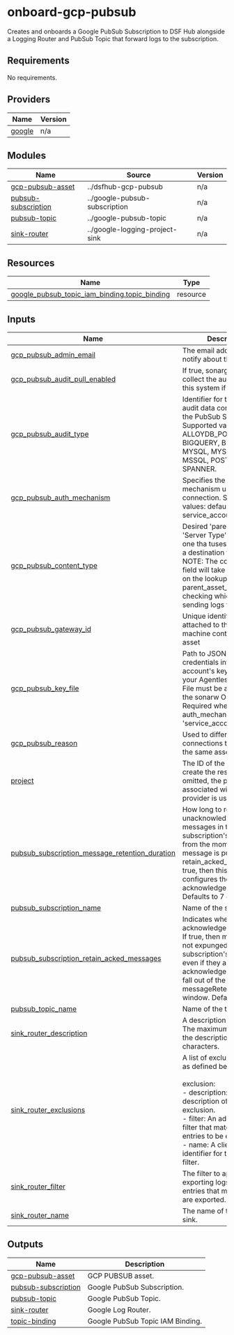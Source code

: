 # onboard-gcp-pubsub
Creates and onboards a Google PubSub Subscription to DSF Hub alongside a Logging Router and PubSub Topic that forward logs to the subscription.

<!-- BEGIN_TF_DOCS -->
## Requirements

No requirements.

## Providers

| Name | Version |
|------|---------|
| <a name="provider_google"></a> [google](#provider\_google) | n/a |

## Modules

| Name | Source | Version |
|------|--------|---------|
| <a name="module_gcp-pubsub-asset"></a> [gcp-pubsub-asset](#module\_gcp-pubsub-asset) | ../dsfhub-gcp-pubsub | n/a |
| <a name="module_pubsub-subscription"></a> [pubsub-subscription](#module\_pubsub-subscription) | ../google-pubsub-subscription | n/a |
| <a name="module_pubsub-topic"></a> [pubsub-topic](#module\_pubsub-topic) | ../google-pubsub-topic | n/a |
| <a name="module_sink-router"></a> [sink-router](#module\_sink-router) | ../google-logging-project-sink | n/a |

## Resources

| Name | Type |
|------|------|
| [google_pubsub_topic_iam_binding.topic_binding](https://registry.terraform.io/providers/hashicorp/google/latest/docs/resources/pubsub_topic_iam_binding) | resource |

## Inputs

| Name | Description | Type | Default | Required |
|------|-------------|------|---------|:--------:|
| <a name="input_gcp_pubsub_admin_email"></a> [gcp\_pubsub\_admin\_email](#input\_gcp\_pubsub\_admin\_email) | The email address to notify about the asset. | `string` | n/a | yes |
| <a name="input_gcp_pubsub_audit_pull_enabled"></a> [gcp\_pubsub\_audit\_pull\_enabled](#input\_gcp\_pubsub\_audit\_pull\_enabled) | If true, sonargateway will collect the audit logs for this system if it can. | `bool` | `null` | no |
| <a name="input_gcp_pubsub_audit_type"></a> [gcp\_pubsub\_audit\_type](#input\_gcp\_pubsub\_audit\_type) | Identifier for the type of audit data contained within the PubSub Subscription. Supported values: ALLOYDB\_POSTGRESQL, BIGQUERY, BIGTABLE, MYSQL, MYSQL\_SLOW, MSSQL, POSTGRESQL, SPANNER. | `string` | `null` | no |
| <a name="input_gcp_pubsub_auth_mechanism"></a> [gcp\_pubsub\_auth\_mechanism](#input\_gcp\_pubsub\_auth\_mechanism) | Specifies the auth mechanism used by the connection. Supported values: default, service\_account. | `string` | `"default"` | no |
| <a name="input_gcp_pubsub_content_type"></a> [gcp\_pubsub\_content\_type](#input\_gcp\_pubsub\_content\_type) | Desired 'parent' asset 'Server Type' which is the one tha tuses this asset as a destination for logs. NOTE: The content\_type field will take precedence on the lookup for parent\_asset\_id field when checking which server is sending logs to this asset. | `string` | `null` | no |
| <a name="input_gcp_pubsub_gateway_id"></a> [gcp\_pubsub\_gateway\_id](#input\_gcp\_pubsub\_gateway\_id) | Unique identifier (UID) attached to the jSonar machine controlling the asset | `string` | n/a | yes |
| <a name="input_gcp_pubsub_key_file"></a> [gcp\_pubsub\_key\_file](#input\_gcp\_pubsub\_key\_file) | Path to JSON file with credentials info (service account's key) residing on your Agentless Gateway. File must be accessible by the sonarw OS user. Required when auth\_mechanism is set to 'service\_account'. | `string` | `null` | no |
| <a name="input_gcp_pubsub_reason"></a> [gcp\_pubsub\_reason](#input\_gcp\_pubsub\_reason) | Used to differentiate connections that belong to the same asset | `string` | `"default"` | no |
| <a name="input_project"></a> [project](#input\_project) | The ID of the project to create the resources in. If omitted, the project associated with the provider is used. | `string` | `null` | no |
| <a name="input_pubsub_subscription_message_retention_duration"></a> [pubsub\_subscription\_message\_retention\_duration](#input\_pubsub\_subscription\_message\_retention\_duration) | How long to retain unacknowledged messages in the subscription's backlog, from the moment a message is published. If retain\_acked\_messages is true, then this also configures the retention of acknowledged messages. Defaults to 7 days. | `string` | `"604800s"` | no |
| <a name="input_pubsub_subscription_name"></a> [pubsub\_subscription\_name](#input\_pubsub\_subscription\_name) | Name of the subscription. | `string` | n/a | yes |
| <a name="input_pubsub_subscription_retain_acked_messages"></a> [pubsub\_subscription\_retain\_acked\_messages](#input\_pubsub\_subscription\_retain\_acked\_messages) | Indicates whether to retain acknowledged messages. If true, then messages are not expunged from the subscription's backlog, even if they are acknowledged, until they fall out of the messageRetentionDuration window. Defaults to false. | `bool` | `false` | no |
| <a name="input_pubsub_topic_name"></a> [pubsub\_topic\_name](#input\_pubsub\_topic\_name) | Name of the topic. | `string` | n/a | yes |
| <a name="input_sink_router_description"></a> [sink\_router\_description](#input\_sink\_router\_description) | A description of this sink. The maximum length of the description is 8000 characters. | `string` | `""` | no |
| <a name="input_sink_router_exclusions"></a> [sink\_router\_exclusions](#input\_sink\_router\_exclusions) | A list of exclusion objects as defined below.<br><br>  exclusion:<br>  - description: (Optional) A description of this exclusion.<br>  - filter:  An advanced logs filter that matches the log entries to be excluded.<br>  - name: A client-assigned identifier for the exclusion filter. | <pre>list(<br>    object(<br>      {<br>        description = optional(string)<br>        filter      = string<br>        name        = string<br>      }<br>    )<br>  )</pre> | `null` | no |
| <a name="input_sink_router_filter"></a> [sink\_router\_filter](#input\_sink\_router\_filter) | The filter to apply when exporting logs. Only log entries that match the filter are exported. | `string` | n/a | yes |
| <a name="input_sink_router_name"></a> [sink\_router\_name](#input\_sink\_router\_name) | The name of the logging sink. | `string` | n/a | yes |

## Outputs

| Name | Description |
|------|-------------|
| <a name="output_gcp-pubsub-asset"></a> [gcp-pubsub-asset](#output\_gcp-pubsub-asset) | GCP PUBSUB asset. |
| <a name="output_pubsub-subscription"></a> [pubsub-subscription](#output\_pubsub-subscription) | Google PubSub Subscription. |
| <a name="output_pubsub-topic"></a> [pubsub-topic](#output\_pubsub-topic) | Google PubSub Topic. |
| <a name="output_sink-router"></a> [sink-router](#output\_sink-router) | Google Log Router. |
| <a name="output_topic-binding"></a> [topic-binding](#output\_topic-binding) | Google PubSub Topic IAM Binding. |
<!-- END_TF_DOCS -->